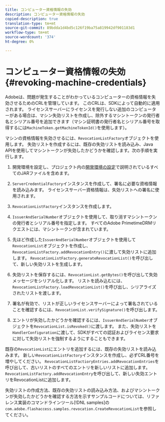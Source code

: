 ```yaml
---
title: コンピューター資格情報の失効
description: コンピューター資格情報の失効
copied-description: true
translation-type: tm+mt
source-git-commit: 89bdda1d4bd5c126f19ba75a819942df901183d1
workflow-type: tm+mt
source-wordcount: '374'
ht-degree: 0%

---
```



# コンピューター資格情報の失効{#revoking-machine-credentials}

Adobeは、問題が発生することがわかっているコンピューターの資格情報を失効させるためのCRLを管理しています。 このCRLは、SDKによって自動的に適用されます。 ライセンスサーバーにライセンスを発行しない追加のコンピューターがある場合は、マシン失効リストを作成し、除外するマシントークンの発行者名とシリアル番号を追加できます（マシン証明書の発行者名とシリアル番号を取得するには`MachineToken.getMachineTokenId()`を使用します）。

マシンの資格情報を失効させるには、`RevocationListFactory`オブジェクトを使用します。 失効リストを作成するには、既存の失効リストを読み込み、Java APIを使用してマシントークンが失効したかどうかを確認します。次の手順を実行します。

1. 開発環境を設定し、プロジェクト内の[開発環境の設定](../../protecting-content/setting-up-the-sdk/setup-dev-env.md)で説明されているすべてのJARファイルを含めます。
1. `ServerCredentialFactory`インスタンスを作成して、署名に必要な資格情報を読み込みます。 ライセンスサーバー資格情報は、失効リストへの署名に使用されます。
1. `RevocationListFactory`インスタンスを作成します。
1. `IssuerAndSerialNumber`オブジェクトを使用して、取り消すマシントークンの発行者とシリアル番号を指定します。 すべてのAdobe PrimetimeDRMリクエストには、マシントークンが含まれています。
1. 先ほど作成した`IssuerAndSerialNumber`オブジェクトを使用して`RevocationList`オブジェクトを作成し、`RevocationListFactory.addRevocationEntry()`に渡して失効リストに追加します。 `RevocationListFactory.generateRevocationList()`を呼び出して、新しい失効リストを生成します。

1. 失効リストを保存するには、`RevocationList.getBytes()`を呼び出して失効メッセージをシリアル化します。 リストを読み込むには、`RevocationListFactory.loadRevocationList()`を呼び出し、シリアライズされたリストを渡します。

1. 署名が有効で、リストが正しいライセンスサーバーによって署名されていることを確認するには、`RevocationList.verifySignature()`を呼び出します。
1. エントリが失効したかどうかを確認するには、`IssuerAndSerialNumber`オブジェクトを`RevocationList.isRevoked()`に渡します。 また、失効リストを`HandlerConfiguration`に渡して、SDKがすべての認証およびライセンス要求に対して失効リストを強制するようにすることもできます。

既存の`RevocationList`にエントリを追加するには、既存の失効リストを読み込みます。 新しい`RevocationListFactory`インスタンスを作成し、必ずCRL番号を増やしてください。 `RevocationListFactioryEntries.addRevocationEntries`を呼び出して、古いリストのすべてのエントリを新しいリストに追加します。 `RevocationListFactory.addRevocationEntry`を呼び出して、新しい失効エントリをRevocationListに追加します。

失効リストの作成方法、既存の失効リストの読み込み方法、およびマシントークンが失効したかどうかを確認する方法を示すサンプルコードについては、リファレンス実装のコマンドラインツール[!DNL samples]の`com.adobe.flashaccess.samples.revocation.CreateRevocationList`を参照してください。

